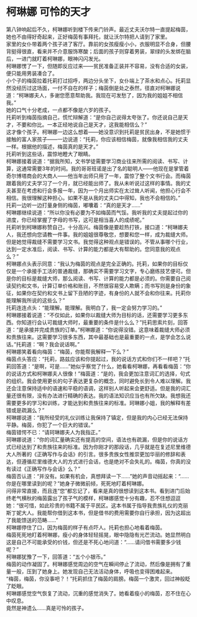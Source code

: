 # 柯琳娜 可怜的天才
第八钟响起后不久，柯琳娜听到楼下传来门铃声。最近丈夫沃尔特一直提起梅茵，她也不由得好奇起来，正好梅茵有事拜托，就让沃尔特把人请到了家里。  
家里的女仆带着两个孩子进了客厅。靠前的女孩瘦瘦小小，衣服明显不合身，但腰背挺得很直，看来并不介意服饰寒酸；后面的孩子则穿着男装，翠绿的头发绑在脑后，一进门就盯着柯琳娜，眼神闪闪发光。  
柯琳娜愣了一下，但随即反应过来——贫民准备正装并不容易，没有合适的女装，便只能用男装凑合了。  
小个子的梅茵拉着托莉打过招呼，两边分头坐下，女仆端上了茶水和点心。托莉显然没经历过这场面，一付不自在的样子；梅茵倒是处之泰然，径直对柯琳娜说道：“柯琳娜夫人，多谢您愿意帮助我。我现在可发愁了，因为我的姐姐不相信我。”  
她的口气十分老成，一点都不像是六岁的孩子。  
托莉听到梅茵指摘自己，慌忙辩解道：“是你自己说得太夸张了。你还说自己是天才，不要和你比。一本正经地说自己是天才，这我能相信么？”  
这才像个孩子。柯琳娜一边这么想着——她没意识到托莉是贫民出身，不是她惯于接触的富人家孩子——一边说道：“托莉，你应该相信梅茵，就像我相信我的丈夫一样。根据他的描述，梅茵真的是天才。”  
托莉听到这些话，震惊地瞪大了眼睛。  
柯琳娜接着说道：“据我所知，文书学徒需要学习商业往来所需的阅读、书写、计算，这通常需要3年的时间。我的哥哥班诺是出了名的聪明人——他现在是掌管着奇尔博塔商会的大商人——他当年出师只用了一年，震惊了整个文书行会。而梅茵跟着我的丈夫学习了一个月，就已经能出师了。我从未听说过这样的事情。我的丈夫甚至在考虑和行会多报一年，因为一个月出师实在太过耸人听闻，他担心行会不相信。我很理解这种担心。如果不是从我的丈夫口中得知，我也不会相信的。”  
托莉一边听一边打量身侧的梅茵，嘟囔着：“真的是天才……”  
柯琳娜继续说道：“所以你没有必要为不如梅茵而气馁。我听我的丈夫提起过你的进度，你已经掌握了字母的书写，这可是相当喜人的成绩呢。”  
托莉听到柯琳娜称赞自己，十分高兴。梅茵像是要趁热打铁，接口道：“柯琳娜夫人，我还想向您请教一件事。我的姐姐很尊敬您，想要和您一样，成为裁缝大师。但是她觉得裁缝不需要学习文书。我觉得这种观点是错误的。不管从事哪个行业，达到一定水准后，阅读、书写、计算的能力都是大有帮助的。您同意我的观点么？”  
柯琳娜点头表示同意：“我认为梅茵的观点是完全正确的。托莉，如果你的目标仅仅是一个承接手工活的普通裁缝，那确实不需要学习文字，专心磨练技艺便可。但是你的目标是裁缝大师，那么阅读、书写、计算的能力都是必须的。你需要自己阅读契约和文书，计算订单价格和账目，不然很容易受人欺瞒；而书写则是身份的象征，如果你在契约和文书上留下丑陋的字迹，有身份的人就不会和你往来。托莉你能理解我所说的这些么？”  
托莉连连点头：“能理解。能理解。我明白了，我一定会努力学习的。”  
柯琳娜接着说道：“不仅如此，如果你以裁缝大师为目标的话，还需要学习更多东西。你知道行会认可裁缝大师时，最重要的条件是什么么？”托莉思索片刻，回答道：“是承接并完成贵族的订单。”柯琳娜道：“你说得没错。这意味着裁缝大师必须和贵族往来。这需要学习很多东西，其中最基础也是最重要的一点，是学会怎么说话。”托莉道：“啊？我会说话啊。”  
柯琳娜笑着看向梅茵：“梅茵，你能帮我解释一下么？”  
梅茵点头答应：“托莉，路兹应该和你提起过，我的说话方式和你们不一样吧？”托莉回答道：“是啊，可是……”她似乎察觉了什么，她看看柯琳娜，再看看梅茵：“你的说话方式和柯琳娜夫人很像！”梅茵道：“是的，我会更加注意词汇的选择，句式的组织。我会使用更长的句子表达更复杂的概念，同时避免长到令人难以理解。我还会注意保持适中的语速和平稳的语调，这样别人听起来会更舒适。但是我的词汇量还很有限，没有办法进行精确的表达。我的语法知识应当也有所欠缺。我想我还需要更多的学习和训练，才能达到和贵族往来的标准。珂琳娜小姐，我的解释有差错或是疏漏么？”  
柯琳娜说道：“我所经受的礼仪训练让我保持了镇定，但是我的内心已经无法保持平静。梅茵，你犯了一个巨大的错误。”  
梅茵错愕不已：“请珂琳娜夫人为我指正。”  
珂琳娜说道：“你的词汇量确实还有提高的空间，语法也有疏漏，但是你的说话方式已经达到了和贵族往来的标准。因为你刚才的那段话，几乎就是在复述尼里维德大人所著的《正确写作与会话》的引言。很多贵族女性推崇更加华丽的修辞和表达，但遵循尼里维德大人的方式进行会话，也是绝对不会失礼的。梅茵，你真的没有读过《正确写作与会话》么？”  
梅茵否认道：“并没有。如果有机会，真想拜读一下……”她的声音动摇起来：“……你是在哪里读到的呢？”她身子微微前倾，死死地盯着柯琳娜。  
问得非常直接，而且连“您”都忘记了，看来是真的很想读到这本书。看到进门后始终老气横秋的梅茵露出了孩子气的模样，柯琳娜感觉十分有趣，忍不住想逗逗她：“很可惜，如此珍贵的书籍不属于平民区。这本书属于指导我贵族礼仪的克丽斯丁妮大人。我能帮你借到这本书，但是借书的费用需要你自行承担，因为这超出了我能馈送的范畴……”  
柯琳娜停住了口，因为梅茵的样子有点吓人。托莉也担心地看着梅茵。  
梅茵死死地盯着柯琳娜，瘦小的身体轻轻摇晃，眼中隐隐有光芒流动。她显然明白这是自己不可能承受的价钱，但还是不死心地问道：“……请问借书需要多少钱呢？”  
柯琳娜犹豫了一下，回答道：“五个小银币。”  
梅茵的动作凝固了。柯琳娜感觉周边的空气在瞬间停止了流动，然后像是拥有了重量一般，压到了她身上。她发现自己无法活动身体，呼吸也变得困难起来。  
“梅茵，梅茵，你没事吧？！”托莉抓住了梅茵的肩膀。梅茵一个激灵，回过神般眨了眨眼。  
柯琳娜感觉空气恢复了流动，沉重的感觉消失了。她看着瘦小的梅茵，忍不住在心中叹息。  
竟然是神遗么……真是可怜的孩子。  
